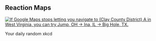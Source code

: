 ## Reaction Maps
[![If Google Maps stops letting you navigate to (Clay County District) A in West Virginia, you can try Jump, OH -> Ina, IL -> Big Hole, TX.](https://imgs.xkcd.com/comics/reaction_maps.png)](https://xkcd.com/2260/ "If Google Maps stops letting you navigate to (Clay County District) A in West Virginia, you can try Jump, OH -> Ina, IL -> Big Hole, TX.")

Your daily random xkcd
